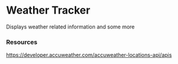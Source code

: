 # Weather Tracker
Displays weather related information and some more

### Resources

https://developer.accuweather.com/accuweather-locations-api/apis